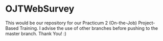 # OJTWebSurvey
This would be our repository for our Practicum 2 (On-the-Job) Project-Based Training. I advise the use of other branches before pushing to the master branch. Thank You! :)
